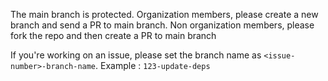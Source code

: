 The main branch is protected. Organization members, please create a new branch and send a PR to main branch.
Non organization members, please fork the repo and then create a PR to main branch

If you're working on an issue, please set the branch name as `<issue-number>-branch-name`. Example : `123-update-deps`

